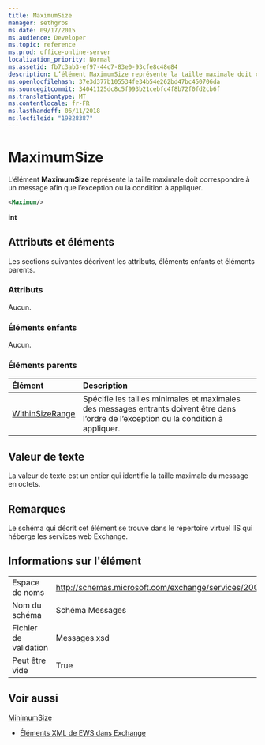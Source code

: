 ```yaml
---
title: MaximumSize
manager: sethgros
ms.date: 09/17/2015
ms.audience: Developer
ms.topic: reference
ms.prod: office-online-server
localization_priority: Normal
ms.assetid: fb7c3ab3-ef97-44c7-83e0-93cfe8c48e84
description: L’élément MaximumSize représente la taille maximale doit correspondre à un message afin que l’exception ou la condition à appliquer.
ms.openlocfilehash: 37e3d377b105534fe34b54e262bd47bc450706da
ms.sourcegitcommit: 34041125dc8c5f993b21cebfc4f8b72f0fd2cb6f
ms.translationtype: MT
ms.contentlocale: fr-FR
ms.lasthandoff: 06/11/2018
ms.locfileid: "19828387"
---
```

# <a name="maximumsize"></a>MaximumSize

L’élément **MaximumSize** représente la taille maximale doit correspondre à un message afin que l’exception ou la condition à appliquer. 
  
```XML
<Maximum/>
```

 **int**
## <a name="attributes-and-elements"></a>Attributs et éléments

Les sections suivantes décrivent les attributs, éléments enfants et éléments parents.
  
### <a name="attributes"></a>Attributs

Aucun.
  
### <a name="child-elements"></a>Éléments enfants

Aucun.
  
### <a name="parent-elements"></a>Éléments parents

|**Élément**|**Description**|
|:-----|:-----|
|[WithinSizeRange](withinsizerange.md) <br/> |Spécifie les tailles minimales et maximales des messages entrants doivent être dans l’ordre de l’exception ou la condition à appliquer.  <br/> |
   
## <a name="text-value"></a>Valeur de texte

La valeur de texte est un entier qui identifie la taille maximale du message en octets.
  
## <a name="remarks"></a>Remarques

Le schéma qui décrit cet élément se trouve dans le répertoire virtuel IIS qui héberge les services web Exchange.
  
## <a name="element-information"></a>Informations sur l'élément

|||
|:-----|:-----|
|Espace de noms  <br/> |http://schemas.microsoft.com/exchange/services/2006/messages  <br/> |
|Nom du schéma  <br/> |Schéma Messages  <br/> |
|Fichier de validation  <br/> |Messages.xsd  <br/> |
|Peut être vide  <br/> |True  <br/> |
   
## <a name="see-also"></a>Voir aussi



[MinimumSize](minimumsize.md)


- [Éléments XML de EWS dans Exchange](ews-xml-elements-in-exchange.md)

